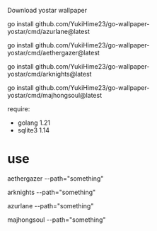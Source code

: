 Download yostar wallpaper

go install github.com/YukiHime23/go-wallpaper-yostar/cmd/azurlane@latest

go install github.com/YukiHime23/go-wallpaper-yostar/cmd/aethergazer@latest

go install github.com/YukiHime23/go-wallpaper-yostar/cmd/arknights@latest

go install github.com/YukiHime23/go-wallpaper-yostar/cmd/majhongsoul@latest

require:
 - golang 1.21
 - sqlite3 1.14

# use
aethergazer --path="something"

arknights --path="something"

azurlane --path="something"

majhongsoul --path="something"

